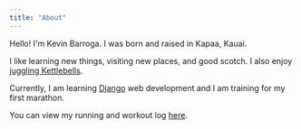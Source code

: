 ```yaml
---
title: "About"
---
```


Hello! I'm Kevin Barroga. I was born and raised in Kapaa, Kauai.

I like learning new things, visiting new places, and good scotch.
I also enjoy [juggling Kettlebells](https://youtu.be/OydQfyc1Xnw).

Currently, I am learning [Django](https://www.djangoproject.com/) web development and I am training for my first marathon.


You can view my running and workout log [here](../tl/).
